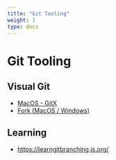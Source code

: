 ```yaml
---
title: "Git Tooling"
weight: 1
type: docs
---
```


# Git Tooling

## Visual Git

-   [MacOS - GitX](http://gitx.frim.nl/)
-   [Fork (MacOS / Windows)](https://git-fork.com/)

## Learning

- https://learngitbranching.js.org/
